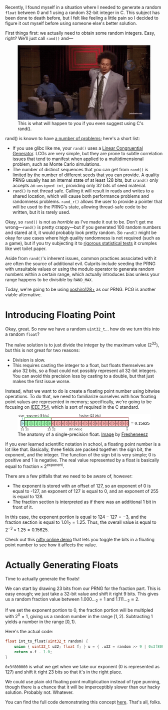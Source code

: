 Recently, I found myself in a situation where I needed to generate a random `float` between 0 and 1 using a random 32-bit integer in C. This subject has been done to death before, but I felt like feeling a little pain so I decided to figure it out myself before using someone else's better solution.

First things first: we actually need to obtain some random integers. Easy, right? We'll just call `rand()` and&mdash;

<figure style="max-width: 512px">
    <img src="eric-andre.gif" alt="GIF of Eric Andre shooting Hannibal">
    <figcaption>This is what will happen to you if you even suggest using C's rand().</figcaption>
</figure>

rand() is known to have [a number of problems](https://stackoverflow.com/questions/52869166/why-is-the-use-of-rand-considered-bad); here's a short list:
- If you use glibc like me, your `rand()` uses a [Linear Congruential Generator](https://en.wikipedia.org/wiki/Linear_congruential_generator). LCGs are very simple, but they are prone to subtle correlation issues that tend to manifest when applied to a multidimensional problem, such as Monte Carlo simulations.
- The number of distinct sequences that you can get from `rand()` is limited by the number of different seeds that you can provide. A quality PRNG usually has an internal state of at least 128 bits, but `srand()` only accepts an `unsigned int`, providing only 32 bits of seed material.
- `rand()` is not thread safe. Calling it will result in reads and writes to a shared location, which will cause both performance problems and randomness problems. `rand_r()` allows the user to provide a pointer that will be used to the PRNG's state, allowing thread-safe code to be written, but it is rarely used.

Okay, so `rand()` is not as *horrible* as I've made it out to be. Don't get me wrong&mdash;`rand()` is pretty crappy&mdash;but if you generated 100 random numbers and stared at it, it would probably look pretty random. So `rand()` might be okay for use cases where high quality randomness is not required (such as a game), but if you try subjecting it to [rigorous statistical tests](https://en.wikipedia.org/wiki/TestU01) it crumples like wet toilet paper.

<aside>

Aside from `rand()`'s inherent issues, common practices associated with it are often the source of additional evil. Culprits include seeding the PRNG with unsuitable values or using the modulo operator to generate random numbers within a certain range, which actually introduces bias unless your range happens to be divisible by `RAND_MAX`.

</aside>

Today, we're going to be using [xoshiro128+](https://prng.di.unimi.it/xoshiro128plus.c) as our PRNG. PCG is another viable alternative.

# Introducing Floating Point

Okay, great. So now we have a random `uint32_t`... how do we turn this into a random `float`?

The na&iuml;ve solution is to just divide the integer by the maximum value (2<sup>32</sup>), but this is not great for two reasons:
- Division is slow.
- This requires casting the integer to a float, but floats themselves are also 32 bits, so a float could not possibly represent all 32-bit integers. You can avoid this precision loss by casting to a double, but that just makes the first issue worse.

Instead, what we want to do is create a floating point number using bitwise operations. To do that, we need to familiarize ourselves with how floating point values are represented in memory; specifically, we're going to be focusing on [IEEE 754](https://en.wikipedia.org/wiki/IEEE_754), which is sort of required in the C standard.

<figure style="max-width: 640px">
    <img src="float-layout.png" alt="diagram of the bits in a floating-point number (sign, exponent, mantissa)">
    <figcaption>The anatomy of a single-precision float. <a href="https://en.wikipedia.org/wiki/File:Float_example.svg">Image</a> by <a href="https://en.wikipedia.org/wiki/User:Fresheneesz">Fresheneesz</a></figcaption>
</figure>

If you ever learned scientific notation in school, a floating point number is a lot like that. Basically, three fields are packed together: the sign bit, the exponent, and the integer. The function of the sign bit is very simple; 0 is positive and 1 is negative. The real value represented by a float is basically equal to $\mathrm{fraction} \times 2^\mathrm{exponent}$.

There are a few pitfalls that we need to be aware of, however:
- The exponent is stored with an offset of 127, so an exponent of 0 is equal to -127, an exponent of 127 is equal to 0, and an exponent of 255 is equal to 128. 
- The fraction section is interpreted as if there was an additional 1 bit in front of it.

In this case, the exponent portion is equal to $124 - 127 = -3$, and the fraction section is equal to $1.01_2 = 1.25$. Thus, the overall value is equal to $2^{-3} \times 1.25 = 0.15625$.

<aside>

Check out this [nifty online demo](https://www.h-schmidt.net/FloatConverter/IEEE754.html) that lets you toggle the bits in a floating point number to see how it affects the value.

</aside>

# Actually Generating Floats

Time to actually generate the floats!

We can start by drawing 23 bits from our PRNG for the fraction part. This is easy enough; we just take a 32-bit value and shift it right 9 bits. This gives us a random fraction value between $1.000\ldots_2 = 1$ and $1.111\ldots_2 \approx 2$.

If we set the exponent portion to 0, the fraction portion will be multipled with $2^0 = 1$, giving us a random number in the range $[1, 2)$. Subtracting 1 yields a number in the range $[0, 1)$.

Here's the actual code:

```c
float int_to_float(uint32_t random) {
    union { uint32_t u32; float f; } u = { .u32 = random >> 9 | 0x3f800000 };
    return u.f - 1.0;
}
```

`0x3f800000` is what we get when we take our exponent (0 is represented as 127) and shift it right 23 bits so that it's in the right place.

We could use plain old floating point multiplication instead of type punning, though there is a chance that it will be imperceptibly slower than our hacky solution. Probably not. Whatever.

You can find the full code demonstrating this concept [here](xoshiro128plus.c). That's all, folks. 